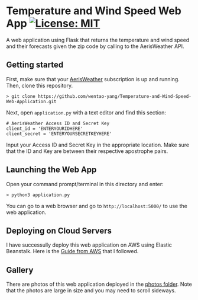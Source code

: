 # Temperature and Wind Speed Web App [![License: MIT](https://img.shields.io/badge/License-MIT-blue.svg)](https://opensource.org/licenses/MIT)

A web application using Flask that returns the temperature and wind speed and their forecasts given the zip code by calling to the AerisWeather API.

## Getting started

First, make sure that your [AerisWeather](https://www.aerisweather.com/) subscription is up and running. Then, clone this repository.

```
> git clone https://github.com/wentao-yang/Temperature-and-Wind-Speed-Web-Application.git
```

Next, open ```application.py``` with a text editor and find this section:

```
# AerisWeather Access ID and Secret Key
client_id = 'ENTERYOURIDHERE'
client_secret = 'ENTERYOURSECRETKEYHERE'
```

Input your Access ID and Secret Key in the appropriate location. Make sure that the ID and Key are between their respective apostrophe pairs. 

## Launching the Web App

Open your command prompt/terminal in this directory and enter:

```
> python3 application.py
```

You can go to a web browser and go to ```http://localhost:5000/``` to use the web application.

## Deploying on Cloud Servers

I have successully deploy this web application on AWS using Elastic Beanstalk. Here is the [Guide from AWS](https://docs.aws.amazon.com/elasticbeanstalk/latest/dg/GettingStarted.CreateApp.html) that I followed.

## Gallery

There are photos of this web application deployed in the [photos folder](https://github.com/wentao-yang/Temperature-and-Wind-Speed-Web-Application/tree/master/photos). Note that the photos are large in size and you may need to scroll sideways.
